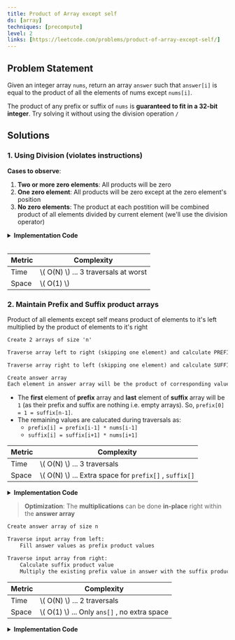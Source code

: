 ```yaml
---
title: Product of Array except self
ds: [array]
techniques: [precompute]
level: 2
links: [https://leetcode.com/problems/product-of-array-except-self/]
---
```


## Problem Statement

Given an integer array `nums`, return an array `answer` such that `answer[i]` is equal to the product of all the elements of nums except `nums[i]`.

The product of any prefix or suffix of `nums` is **guaranteed to fit in a 32-bit integer**. Try solving it without using the division operation `/`

## Solutions

### 1. Using Division (violates instructions)

**Cases to observe**:

1. **Two or more zero elements**: All products will be zero
2. **One zero element**: All products will be zero except at the zero element's position
3. **No zero elements**: The product at each postition will be combined product of all elements divided by current element (we'll use the division operator)

<details>
<summary><strong>Implementation Code</strong></summary>

```cpp title="C++"
vector<int> productExceptSelf (vector<int> &nums) {
    int n = nums.size();
    // Find the zero element (stop when zero count reaches 2)
    vector<int> zeroValueIndices;
    for (int i = 0; i < n; i++) {
        if (zeroValueIndices.size() >= 2) break;
        if (nums[i] == 0) zeroValueIndices.push_back(i);
    }
    // Case 1: Two or more zero elements present
    if (zeroValueIndices.size() > 1) {
        // All products will be zero
        return vector<int>(n, 0);
    }
    // Case 2: One zero element present
    if (zeroValueIndices.size() == 1) {
        int zeroIndex = zeroValueIndices.front();
        // All products will be zero except for the one at zero element
        int productAtZeroElement = 1;
        // Multiplying elements present on the left
        for (int i = 0; i < zeroIndex; i++) {
            productAtZeroElement *= nums[i];
        }
        // Multiplying elements present on the right
        for (int i = zeroIndex + 1; i < n; i++) {
            productAtZeroElement *= nums[i];
        }
        vector<int> temp(n, 0);
        // Set the product at zero element
        temp[zeroIndex] = productAtZeroElement;
        return temp;
    }
    // Case 3: No zero element present
    int productOfAll = 1;
    // Get the product of all elements
    for (int curr : nums) {
        productOfAll *= curr;
    }
    vector<int> ans(n, 1);
    // The product at each element will be
    // the overall product divided by current element
    for (int i = 0; i < n; i++) {
        // NOTE: We're using division operator here 🙅‍♂️
        ans[i] = productOfAll / nums[i];
    }
    return ans;
}
```

</details>

<br>

| Metric | Complexity                             |
| ------ | -------------------------------------- |
| Time   | \\( O(N) \\) ... 3 traversals at worst |
| Space  | \\( O(1) \\)                           |

### 2. Maintain Prefix and Suffix product arrays

Product of all elements except self means product of elements to it's left multiplied by the product of elements to it's right

```txt
Create 2 arrays of size 'n'

Traverse array left to right (skipping one element) and calculate PREFIX products

Traverse array right to left (skipping one element) and calculate SUFFIX products

Create answer array
Each element in answer array will be the product of corresponding values in prefix and suffix product arrays
```

- The **first** element of **prefix** array and **last** element of **suffix** array will be `1` (as their prefix and suffix are nothing i.e. empty arrays). So, `prefix[0] = 1 = suffix[n-1]`.
- The remaining values are calucated during traversals as:
  - `prefix[i] = prefix[i-1] * nums[i-1]`
  - `suffix[i] = suffix[i+1] * nums[i+1]`

| Metric | Complexity                                               |
| ------ | -------------------------------------------------------- |
| Time   | \\( O(N) \\) ... 3 traversals                            |
| Space  | \\( O(N) \\) ... Extra space for `prefix[]` , `suffix[]` |

<details>
<summary><strong>Implementation Code</strong></summary>

```cpp title="C++"
vector<int> productExceptSelf (vector<int> &nums) {
    int n = nums.size();

    vector<int> prefix(n, 1);
    // Calculate prefix product values starting from second element
    for (int i = 1; i < n; i++) {
        prefix[i] = prefix[i - 1] * nums[i - 1];
    }

    vector<int> suffix(n, 1);
    // Calculate prefix product values starting from second-last element
    for (int i = n - 2; i >= 0; i--) {
        suffix[i] = suffix[i + 1] * nums[i + 1];
    }

    vector<int> ans(n, 1);
    // Construct answer value as product of prefix and suffix values
    for (int i = 0; i < n; i++) {
        ans[i] = prefix[i] * suffix[i];
    }
    return ans;
}
```

</details>

> **Optimization**: The **multiplications** can be done **in-place** right within the **answer array**

```txt
Create answer array of size n

Traverse input array from left:
    Fill answer values as prefix product values

Traverse input array from right:
    Calculate suffix product value
    Multiply the existing prefix value in answer with the suffix product value
```

| Metric | Complexity                                     |
| ------ | ---------------------------------------------- |
| Time   | \\( O(N) \\) ... 2 traversals                  |
| Space  | \\( O(1) \\) ... Only `ans[]` , no extra space |

<details>
<summary><strong>Implementation Code</strong></summary>

```cpp title="C++"
vector<int> productExceptSelf (vector<int> &nums) {
    int n = nums.size();

    vector<int> ans(n, 1);
    for (int i = 1; i < n; i++) {
        // Set prefix product values in answer
        ans[i] = ans[i - 1] * nums[i - 1];
    }

    int suffix = 1;
    for (int i = n - 2; i >= 0; i--) {
        // Calculate suffix product
        suffix *= nums[i + 1];
        // Multiply existing prefix product with calculated suffix product
        ans[i] *= suffix;
    }

    return ans;
}
```

